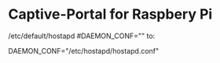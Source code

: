 # Captive-Portal for Raspbery Pi


/etc/default/hostapd
#DAEMON_CONF=""
to:

DAEMON_CONF="/etc/hostapd/hostapd.conf"
